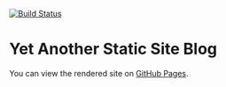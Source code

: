[![Build Status](https://img.shields.io/endpoint.svg?url=https%3A%2F%2Factions-badge.atrox.dev%2FhadjilucasL%2Fblog%2Fbadge%3Fref%3Dmaster&style=flat)](https://actions-badge.atrox.dev/hadjilucasL/blog/goto?ref=master)

# Yet Another Static Site Blog
You can view the rendered site on [GitHub Pages](https://www.gallus-domesticus.com).
